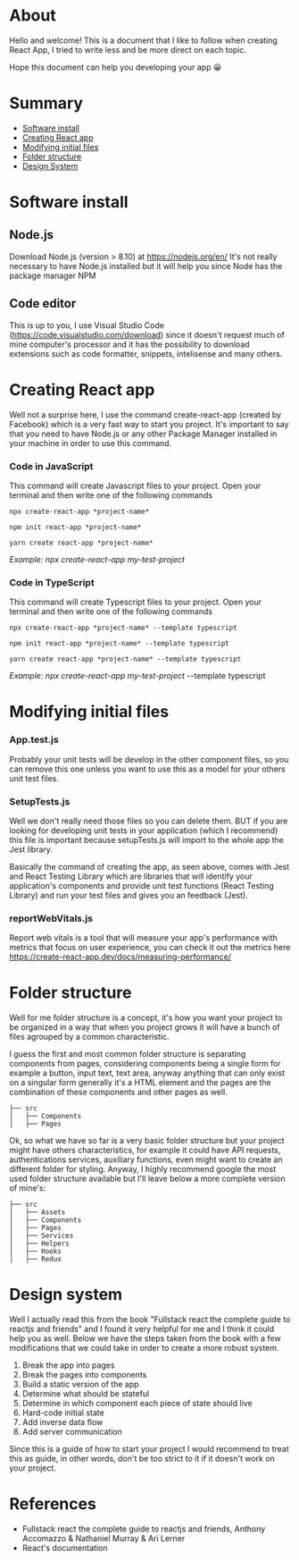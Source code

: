 # About
Hello and welcome! This is a document that I like to follow when creating React App, I tried to write less and be more direct on each topic. 

Hope this document can help you developing your app :grinning:

# Summary
- [Software install](#software-install)
- [Creating React app](#creating-react-app)
- [Modifying initial files](#modifying-initial-files)
- [Folder structure](#folder-structure)
- [Design System](#design-system)

# Software install

## Node.js
  Download Node.js (version > 8.10) at https://nodejs.org/en/
  It's not really necessary to have Node.js installed but it will help you since Node has the package manager NPM

## Code editor
  This is up to you, I use Visual Studio Code (https://code.visualstudio.com/download) since it doesn't request much of mine computer's processor and it has the possibility to download extensions such as code formatter, snippets, intelisense and many others.

# Creating React app
  Well not a surprise here, I use the command create-react-app (created by Facebook) which is a very fast way to start you project. It's important to say that you need to have Node.js or any other Package Manager installed in your machine in order to use this command.
  
### Code in JavaScript
  This command will create Javascript files to your project. Open your terminal and then write one of the following commands 
```
npx create-react-app *project-name*
```
```
npm init react-app *project-name*
```
```
yarn create react-app *project-name*
```
*Example: npx create-react-app my-test-project*
  
### Code in TypeScript
  This command will create Typescript files to your project. Open your terminal and then write one of the following commands 
```
npx create-react-app *project-name* --template typescript
```
```
npm init react-app *project-name* --template typescript
```
```
yarn create react-app *project-name* --template typescript
```
*Example: npx create-react-app my-test-project* --template typescript

# Modifying initial files

### App.test.js
Probably your unit tests will be develop in the other component files, so you can remove this one unless you want to use this as a model for your others unit test files.

### SetupTests.js
Well we don't really need those files so you can delete them. BUT if you are looking for developing unit tests in your application (which I recommend) this file is important because setupTests.js will import to the whole app the Jest library.

Basically the command of creating the app, as seen above, comes with Jest and React Testing Library which are libraries that will identify your application's components and provide unit test functions (React Testing Library) and run your test files and gives you an feedback (Jest).

### reportWebVitals.js
Report web vitals is a tool that will measure your app's performance with metrics that focus on user experience, you can check it out the metrics here https://create-react-app.dev/docs/measuring-performance/

# Folder structure
Well for me folder structure is a concept, it's how you want your project to be organized in a way that when you project grows it will have a bunch of files agrouped by a common characteristic.

I guess the first and most common folder structure is separating components from pages, considering components being a single form for example a button, input text, text area, anyway anything that can only exist on a singular form generally it's a HTML element and the pages are the combination of these components and other pages as well.

    ├── src
    │   ├── Components
    │   ├── Pages

Ok, so what we have so far is a very basic folder structure but your project might have others characteristics, for example it could have API requests, authentications services, auxiliary functions, even might want to create an different folder for styling. Anyway, I highly recommend google the most used folder structure available but I'll leave below a more complete version of mine's:

    ├── src
    │   ├── Assets
    │   ├── Components
    │   ├── Pages
    │   ├── Services
    │   ├── Helpers
    │   ├── Hooks
    │   ├── Redux

# Design system
Well I actually read this from the book "Fullstack react the complete guide to reactjs and friends" and I found it very helpful for me and I think it could help you as well. Below we have the steps taken from the book with a few modifications that we could take in order to create a more robust system.

1. Break the app into pages
3. Break the pages into components
5. Build a static version of the app
7. Determine what should be stateful
8. Determine in which component each piece of state should live
9. Hard-code initial state
10. Add inverse data flow
11. Add server communication

Since this is a guide of how to start your project I would recommend to treat this as guide, in other words, don't be too strict to it if it doesn't work on your project. 

# References
- Fullstack react the complete guide to reactjs and friends, Anthony Accomazzo & Nathaniel Murray & Ari Lerner
- React's documentation
